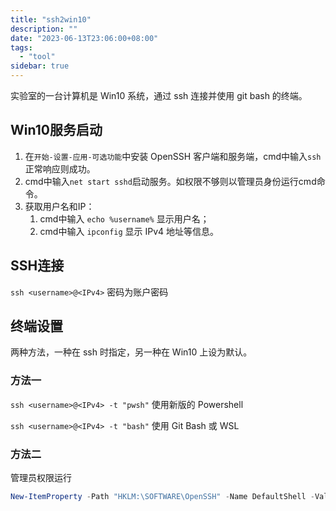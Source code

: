 ```yaml
---
title: "ssh2win10"
description: ""
date: "2023-06-13T23:06:00+08:00"
tags:
  - "tool"
sidebar: true
---
```


实验室的一台计算机是 Win10 系统，通过 ssh 连接并使用 git bash 的终端。

## Win10服务启动

1. 在`开始-设置-应用-可选功能`中安装 OpenSSH 客户端和服务端，cmd中输入`ssh`正常响应则成功。
2. cmd中输入`net start sshd`启动服务。如权限不够则以管理员身份运行cmd命令。
3. 获取用户名和IP：
	1. cmd中输入 `echo %username%` 显示用户名；
	2. cmd中输入 `ipconfig` 显示 IPv4 地址等信息。

## SSH连接

 `ssh <username>@<IPv4>`
 密码为账户密码

## 终端设置

两种方法，一种在 ssh 时指定，另一种在 Win10 上设为默认。

### 方法一

`ssh <username>@<IPv4> -t "pwsh"`  使用新版的 Powershell

`ssh <username>@<IPv4> -t "bash"`  使用 Git Bash 或 WSL

### 方法二

管理员权限运行

````powershell
New-ItemProperty -Path "HKLM:\SOFTWARE\OpenSSH" -Name DefaultShell -Value "<git 的 bash.exe 文件位置>" -PropertyType String -Force
````
